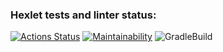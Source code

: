 ### Hexlet tests and linter status:
[![Actions Status](https://github.com/drresist/java-project-lvl1/workflows/hexlet-check/badge.svg)](https://github.com/drresist/java-project-lvl1/actions)
[![Maintainability](https://api.codeclimate.com/v1/badges/ab76eefb329d77421d92/maintainability)](https://codeclimate.com/github/drresist/java-project-lvl1/maintainability)
![GradleBuild](https://github.com/drresist/java-project-lvl1/actions/workflows/gradleBuild.yml/badge.svg)